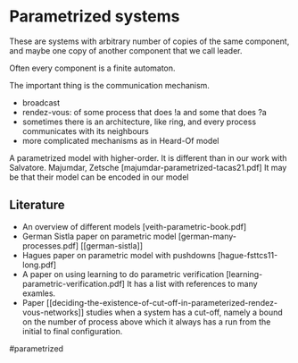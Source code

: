 # Parametrized systems

These are systems with arbitrary number of copies of the same component, and
maybe one copy of another component that we call leader.

Often every component is a finite automaton.

The important thing is the communication mechanism. 
* broadcast
* rendez-vous: of some process that does !a and some that does ?a
* sometimes there is an architecture, like ring, and every process communicates
  with its neighbours
* more complicated mechanisms as in Heard-Of model

A parametrized model with higher-order. It is different than in our work with
Salvatore.
Majumdar, Zetsche [majumdar-parametrized-tacas21.pdf]
It may be that their model can be encoded in our model

## Literature
- An overview of different models [veith-parametric-book.pdf]
- German Sistla paper on parametric model [german-many-processes.pdf] [[german-sistla]]
- Hagues paper on parametric model with pushdowns [hague-fsttcs11-long.pdf]
- A paper on using learning to do parametric verification [learning-parametric-verification.pdf]
  It has a list with references to many examles. 
- Paper
  [[deciding-the-existence-of-cut-off-in-parameterized-rendez-vous-networks]]
  studies when a system has a cut-off, namely a bound on the number of process
  above which it always has a run from the initial to final configuration. 


#parametrized